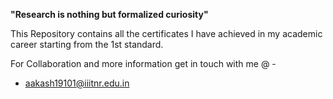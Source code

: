 
**"Research is nothing but formalized curiosity"**

This Repository contains all the certificates I have achieved in my academic career starting from the 1st standard.

For Collaboration and more information get in touch with me @ -
* aakash19101@iiitnr.edu.in
